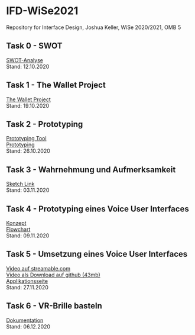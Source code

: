 # IFD-WiSe2021
Repository for Interface Design, Joshua Keller, WiSe 2020/2021, OMB 5

## Task 0 - SWOT
<a href="https://burntsanctuary.github.io/IFD-WiSe2021/task0_swot/swot.html">SWOT-Analyse</a>
<br>Stand: 12.10.2020<br>
## Task 1 - The Wallet Project
<a href="https://burntsanctuary.github.io/IFD-WiSe2021/task1_walletproject/walletproject.pdf">The Wallet Project</a>
<br>Stand: 19.10.2020<br>
## Task 2 - Prototyping
<a href="https://github.com/christophsaile/IFD-WiSe20-21/blob/main/prototyping-tool/prototyping-tool.md">Prototyping Tool</a><br>
<a href="https://burntsanctuary.github.io/IFD-WiSe2021/task2_prototyping/prototyping.pdf">Prototyping</a>
<br>Stand: 26.10.2020<br>
## Task 3 - Wahrnehmung und Aufmerksamkeit
<a href="https://api-lunacy.icons8.com/p/o351R5xvf0KMKP9D5uA2fg/O0S1tWycZkW2HaAaXkr9cg/index.html">Sketch Link</a>
<br>Stand: 03.11.2020<br>
## Task 4 - Prototyping eines Voice User Interfaces
<a href="https://burntsanctuary.github.io/IFD-WiSe2021/task4_vui/Konzept.pdf">Konzept</a><br>
<a href="https://burntsanctuary.github.io/IFD-WiSe2021/task4_vui/Flowchart.pdf">Flowchart</a>
<br>Stand: 09.11.2020<br>
## Task 5 - Umsetzung eines Voice User Interfaces
<a href="https://burntsanctuary.github.io/IFD-WiSe2021/task5_vui2/video/FuWi.mkv">Video auf streamable.com</a><br>
<a href="https://streamable.com/ogv5z8">Video als Download auf github (43mb)</a><br>
<a href="https://burntsanctuary.github.io/IFD-WiSe2021/task5_vui2/website/index.html">Applikationsseite</a>
<br>Stand: 27.11.2020<br>
## Task 6 - VR-Brille basteln
<a href="https://burntsanctuary.github.io/IFD-WiSe2021/task6_vr/Dokumentation.pdf">Dokumentation</a>
<br>Stand: 06.12.2020<br>
